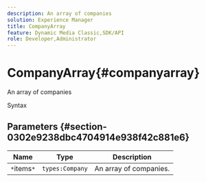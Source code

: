 ```yaml
---
description: An array of companies
solution: Experience Manager
title: CompanyArray
feature: Dynamic Media Classic,SDK/API
role: Developer,Administrator
---
```


# CompanyArray{#companyarray}

An array of companies

 Syntax 

## Parameters {#section-0302e9238dbc4704914e938f42c881e6}

|  Name  | Type  | Description  |
|---|---|---|
|  `*`items`*`  | `types:Company`  | An array of companies.  |

